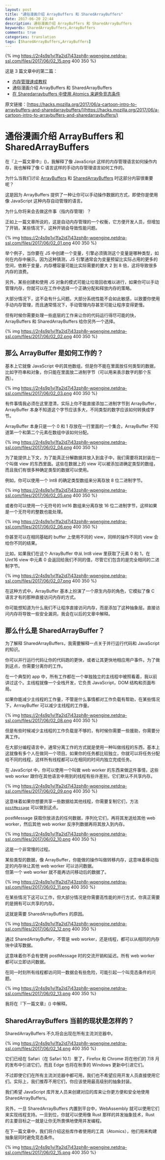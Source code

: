 ```yaml
---
layout: post
title: "通俗漫画介绍 ArrayBuffers 和 SharedArrayBuffers"
date: 2017-06-20 22:44
description: 通俗漫画介绍 ArrayBuffers 和 SharedArrayBuffers
keywords: SharedArrayBuffers,ArrayBuffers
comments: true
categories: translation
tags: [SharedArrayBuffers,ArrayBuffers]
---
```


{% img https://2r4s9p1yi1fa2jd7j43zph8r-wpengine.netdna-ssl.com/files/2017/06/02_15.png 400 350 %}

这是 3 篇文章中的第二篇：

* [内存管理速成教程]()
* 通俗漫画介绍 ArrayBuffers 和 SharedArrayBuffers
* [在 Sharedarraybuffers 中使用 Atomics 来避免竞态条件]()

原文链接：[https://hacks.mozilla.org/2017/06/a-cartoon-intro-to-arraybuffers-and-sharedarraybuffers/](https://hacks.mozilla.org/2017/06/a-cartoon-intro-to-arraybuffers-and-sharedarraybuffers/)

<!--more-->

# 通俗漫画介绍 ArrayBuffers 和 SharedArrayBuffers
  
在『上一篇文章中』()，我解释了像 JavaScript 这样的内存管理语言如何操作内存，我也解释了像 C 语言这样的手动内存管理语言如何工作的。  

为什么当我们讨论 [ArrayBuffers](https://developer.mozilla.org/en-US/docs/Web/JavaScript/Reference/Global_Objects/ArrayBuffer) 和 [SharedArrayBuffers](https://developer.mozilla.org/en-US/docs/Web/JavaScript/Reference/Global_Objects/SharedArrayBuffer) 时这部分内容很重要呢？  

这是因为 ArrayBuffers 提供了一种让你可以手动操作数据的方式，即使你是使用像 JavaScript 这种内存自动管理的语言。  

为什么你将来会去做这件事（指内存管理）？  

正如上一篇文章所说的，这是自动内存管理的一个权衡，它方便开发人员，但增加了开销，某些情况下，这种开销会导致性能问题。  

{% img https://2r4s9p1yi1fa2jd7j43zph8r-wpengine.netdna-ssl.com/files/2017/06/02_01.png 400 350 %}
  
举个例子，当你要在 JS 中创建一个变量，引擎必须猜测这个变量是哪种类型，如何在内存中展示。因为这种猜测，JS 引擎通常会为变量预留比实际占用的更多的空间，依赖于变量，内存槽容量可能比实际需要的要大 2 到 8 倍，这将导致很多内存的浪费。  

另外，某些创建和使用 JS 对象的模式可能让垃圾回收难以进行，如果你可以手动管理内存，你就可以在工作中选择一个正确分配和释放内存的策略。  

大部分情况下，这不会有什么问题。大部分系统性能不会如此敏感，以致要你使用手动内存管理，而且通常情况下，手动管理内存甚至可能让程序变得更慢。  

但有时候你需要处理一些底层的工作来让你的代码运行得尽可能的快，ArrayBuffers 和 SharedArrayBuffers 给你另外一个选择。  

{% img https://2r4s9p1yi1fa2jd7j43zph8r-wpengine.netdna-ssl.com/files/2017/06/02_02.png 400 350 %}
  
## 那么 ArrayBuffer 是如何工作的？

基本上它就像 JavaScript 中的其他数组，但是你不能在里面放任何类型的数据，比如字符串和对象，你只能在里面放二进制字节（可以用来表示数字的那个东西）。  

{% img https://2r4s9p1yi1fa2jd7j43zph8r-wpengine.netdna-ssl.com/files/2017/06/02_03.png 400 350 %}
  
有件事情我必须在这里澄清，实际上你不能直接添加二进制字节到 ArrayBuffer，ArrayBuffer 本身不知道这个字节应该多大，不同类型的数字应该如何转换成字节。  

ArrayBuffer 本身只是一个 0 和 1 存放在一行里面的一个集合，ArrayBuffer 不知道第一个和第二个元素在数组中该如何分配。  

{% img https://2r4s9p1yi1fa2jd7j43zph8r-wpengine.netdna-ssl.com/files/2017/06/02_04.png 400 350 %}
  
为了能提供上下文，为了能真正分解数据并放入到盒子中，我们需要将其封装在一个叫做 view 的东西里面。这些在数据上的 view 可以被添加进确定类型的数组，而且我们有很多种确定类型的数据可以使用。  

例如，你可以使用一个 Int8 的确定类型数组来分离存放 8 位二进制字节。  

{% img https://2r4s9p1yi1fa2jd7j43zph8r-wpengine.netdna-ssl.com/files/2017/06/02_05.png 400 350 %}
  
或者你可以使用一个无符号的 Int16 数组来分离存放 16 位二进制字节，这样如果是一个无符号的整数也能处理。  

{% img https://2r4s9p1yi1fa2jd7j43zph8r-wpengine.netdna-ssl.com/files/2017/06/02_06.png 400 350 %}
  
你甚至可以在相同基础的 buffer 上使用不同的 view，同样的操作不同的 view 会给你不同的结果。  

比如，如果我们在这个 ArrayBuffer 中从 Int8 view 里获取了元素 0 和 1，在 Uint16 view 中元素 0 会返回给我们不同的值，尽管它们包含的是完全相同的二进制字节。  

{% img https://2r4s9p1yi1fa2jd7j43zph8r-wpengine.netdna-ssl.com/files/2017/06/02_07.png 400 350 %}
  
在这种方式中，ArrayBuffer 基本上扮演了一个原生内存的角色，它模拟了像 C 语言才有的那种直接访问内存的方式。  

你可能想知道为什么我们不让程序直接访问内存，而是添加了这种抽象层。直接访问内存将导致一些安全漏洞，我会在以后的文章中解释。  

## 那么什么是 SharedArrayBuffer？

为了解释 SharedArrayBuffers，我需要解释一点关于并行运行代码和 JavaScript 的知识。  

你可以并行运行代码让你的代码跑的更快，或者让其更快地相应用户事件。为了做到这点，你需要分离你的工作。  

在一个典型的 app 中，所有工作都在一个单独独立的主线程中被照看着，我以前讲过这个。主线程就像一个全栈开发，它负责 JavaScript，DOM 结构和页面布局。  

如果你能减少主线程的工作量，不管是什么事情都对工作负载有帮助，在某些情况下，ArrrayBuffer 可以减少主线程的工作量。  

{% img https://2r4s9p1yi1fa2jd7j43zph8r-wpengine.netdna-ssl.com/files/2017/06/02_08.png 400 350 %}

但是有些时候减少主线程的工作负载是不够的，有时候你需要一些援助，你需要分离工作。  

在大部分编程语言中，通常分离工作的方式就是使用一种叫做线程的东西，基本上这就像有多个人在做同一个项目。如果你的任务都比较独立，你就可以将任务分配给不同的线程，这样所有线程都可以在相同的时间内独立完成任务。  

在 JavaScript 中，你可以使用一个叫做 web worker 的东西来做这件事情，这些 web worker 跟你在其他语言中用到的线程有些许差别，它们默认不共享内存。  

{% img https://2r4s9p1yi1fa2jd7j43zph8r-wpengine.netdna-ssl.com/files/2017/06/02_09.png 400 350 %}
  
这意味着如果你想要共享一些数据给其他线程，你需要复制它们，方法 [`postMessage`](https://developer.mozilla.org/en-US/docs/Web/API/Worker/postMessage) 可以做到这点。  

postMessage 获取你放进去的任何数据，序列化它们，再将其发送给其他 web worker，然后其他 web worker 反序列数据再将其放入到内存。  

{% img https://2r4s9p1yi1fa2jd7j43zph8r-wpengine.netdna-ssl.com/files/2017/06/02_10.png 400 350 %}
  
这是一个非常慢的过程。  

某些类型的数据，像 ArrayBuffer，你能做的操作叫做转移内存，这意味着移动指定的内存块让其他 web worker 可以访问数据。  
但第一个 web worker 就不能再访问移动后的数据了。  

{% img https://2r4s9p1yi1fa2jd7j43zph8r-wpengine.netdna-ssl.com/files/2017/06/02_11.png 400 350 %}
  
在某些情况下这可以工作，但大部分情况是你需要高性能的并行方式，你真正需要的是拥有可以共享的内存。  

这就是需要 SharedArrayBuffers 的原因。  

{% img https://2r4s9p1yi1fa2jd7j43zph8r-wpengine.netdna-ssl.com/files/2017/06/02_12.png 400 350 %}
  
通过 SharedArrayBuffer，不管是 web worker，还是线程，都可以从相同的内存块中读写数据。  

这意味着你不会有使用 postMessage 时的交流开销和延迟。所有 web worker 都可以立即访问数据。  

在同一时刻所有线程都访问同一数据会有些危险，可能引起一个叫竞态条件的问题。  

{% img https://2r4s9p1yi1fa2jd7j43zph8r-wpengine.netdna-ssl.com/files/2017/06/02_13.png 400 350 %}
  
我将在『下一篇文章』() 中解释。  

## SharedArrayBuffers 当前的现状是怎样的？

SharedArrayBuffers 不久将会出现在所有主流浏览器中。  

{% img https://2r4s9p1yi1fa2jd7j43zph8r-wpengine.netdna-ssl.com/files/2017/06/02_14.png 400 350 %}
  
它们已经在 Safari（在 Safari 10.1）里了，Firefox 和 Chrome 将在他们的 7/8 月的发布中引进它们，而且 Edge 也将在秋季的 Windows 更新中引进它们。  

不过即使它们在所有主流浏览器中都可用，我们也不希望应用开发人员直接使用它们。实际上，我们推荐不用它们，你应该使用最高级别的抽象封装。  

我们希望 JavaScript 库开发人员来创建对应的库来让你更方便和安全地使用 SharedArrayBuffers。  

另外，一旦 SharedArrayBuffers 内置到平台中，WebAssembly 就可以使用它们来实现线程支持。一旦到位，你就可以使用像 Rust 那样的并发抽象技术，Rust 的主要目标之一就是让你无所畏惧地使用并发编程。  

在下一篇文章中，我们将介绍这些库作者使用的工具（Atomics），他们用来构建抽象层同时避免竞态条件。  

{% img https://2r4s9p1yi1fa2jd7j43zph8r-wpengine.netdna-ssl.com/files/2017/06/02_15.png 400 350 %}

